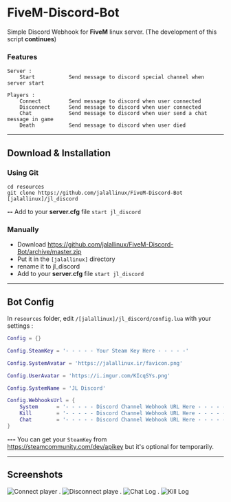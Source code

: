 # FiveM-Discord-Bot
Simple Discord Webhook for **FiveM** linux server. (The development of this script **continues**)

### Features
```
Server :
	Start			Send message to discord special channel when server start

Players :
	Connect			Send message to discord when user connected
	Disconnect		Send message to discord when user connected
	Chat			Send message to discord when user send a chat message in game
	Death			Send message to discord when user died
```

---

## Download & Installation
### Using Git
```
cd resources
git clone https://github.com/jalallinux/FiveM-Discord-Bot [jalallinux]/jl_discord
```
**--** Add to your **server.cfg** file ``start jl_discord``

### Manually
- Download https://github.com/jalallinux/FiveM-Discord-Bot/archive/master.zip
- Put it in the `[jalallinux]` directory
- rename it to jl_discord
- Add to your **server.cfg** file ``start jl_discord``

---

## Bot Config
In `resources` folder, edit `/[jalallinux]/jl_discord/config.lua` with your settings :

```lua
Config = {}

Config.SteamKey = '- - - - - Your Steam Key Here - - - - -'

Config.SystemAvatar = 'https://jalallinux.ir/favicon.png'

Config.UserAvatar = 'https://i.imgur.com/KIcqSYs.png'

Config.SystemName = 'JL Discord'

Config.WebhooksUrl = {
    System      = '- - - - - Discord Channel Webhook URL Here - - - - -',
    Kill        = '- - - - - Discord Channel Webhook URL Here - - - - -',
    Chat        = '- - - - - Discord Channel Webhook URL Here - - - - -',
}
```
**---** You can get your `SteamKey` from https://steamcommunity.com/dev/apikey but it's optional for temporarily.

---

## Screenshots

![Connect player](https://cdn.discordapp.com/attachments/684367422165090432/727148504585076746/connect-log.png "Connect player") . ![Disconnect playe](https://cdn.discordapp.com/attachments/684367422165090432/727148505596035092/disconnect-log.png "Disconnect player") . 
![Chat Log](https://cdn.discordapp.com/attachments/684367422165090432/727148503003955250/chat-log.png "Chat Log") . ![Kill Log](https://cdn.discordapp.com/attachments/684367422165090432/727148508108554330/kill-log.png "Kill Log")
